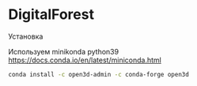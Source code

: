 # DigitalForest

Установка

Используем minikonda python39
https://docs.conda.io/en/latest/miniconda.html
```bash
conda install -c open3d-admin -c conda-forge open3d
```